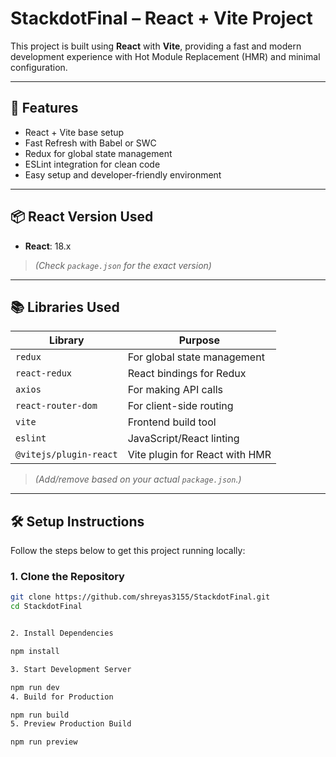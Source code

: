 # StackdotFinal – React + Vite Project

This project is built using **React** with **Vite**, providing a fast and modern development experience with Hot Module Replacement (HMR) and minimal configuration.

---

## 🚀 Features

- React + Vite base setup
- Fast Refresh with Babel or SWC
- Redux for global state management
- ESLint integration for clean code
- Easy setup and developer-friendly environment

---

## 📦 React Version Used

- **React**: 18.x  
> *(Check `package.json` for the exact version)*

---

## 📚 Libraries Used

| Library                | Purpose                            |
|------------------------|------------------------------------|
| `redux`                | For global state management        |
| `react-redux`          | React bindings for Redux           |
| `axios`                | For making API calls               |
| `react-router-dom`     | For client-side routing            |
| `vite`                 | Frontend build tool                |
| `eslint`               | JavaScript/React linting           |
| `@vitejs/plugin-react` | Vite plugin for React with HMR     |

> *(Add/remove based on your actual `package.json`.)*

---

## 🛠️ Setup Instructions

Follow the steps below to get this project running locally:

### 1. Clone the Repository
```bash
git clone https://github.com/shreyas3155/StackdotFinal.git
cd StackdotFinal


2. Install Dependencies

npm install

3. Start Development Server

npm run dev
4. Build for Production

npm run build
5. Preview Production Build

npm run preview

